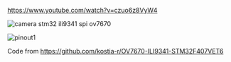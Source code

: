 https://www.youtube.com/watch?v=czuo6z8VyW4

![camera stm32 ili9341 spi ov7670](https://github.com/user-attachments/assets/87a05c43-cc79-4796-b0bd-13857064e303)

![pinout1](https://github.com/user-attachments/assets/6637849d-28d9-4de0-b424-a67949bfaa76)


Code from https://github.com/kostia-r/OV7670-ILI9341-STM32F407VET6
